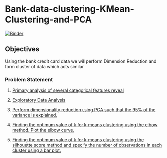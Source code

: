 # Bank-data-clustering-KMean-Clustering-and-PCA

[![Binder](https://mybinder.org/badge_logo.svg)](https://mybinder.org/v2/gh/CosmiX-6/Bank-data-clustering-KMean-Clustering-and-PCA/HEAD)

## Objectives

Using the bank credit card data we will perform Dimension Reduction and form cluster of data which acts similar.

### Problem Statement

1. <a href="#ans1">Primary analysis of several categorical features reveal</a>

2. <a href="#ans2">Exploratory Data Analysis</a>

3. <a href="#ans3">Perform dimensionality reduction using PCA such that the 95% of the variance is explained.</a>

4. <a href="#ans4">Finding the optimum value of k for k-means clustering using the elbow method. Plot the elbow curve.</a>

5. <a href="#ans5">Finding the optimum value of k for k-means clustering using the silhouette score method and specify the number of observations in each cluster using a bar plot.</a>
